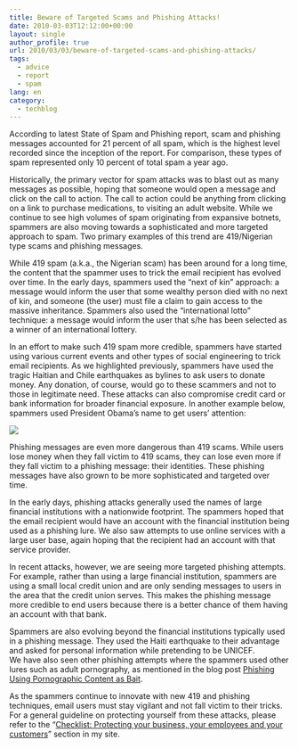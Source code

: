 ```yaml
---
title: Beware of Targeted Scams and Phishing Attacks!
date: 2010-03-03T12:12:00+00:00
layout: single
author_profile: true
url: 2010/03/03/beware-of-targeted-scams-and-phishing-attacks/
tags:
  - advice
  - report
  - spam
lang: en
category: 
  - techblog
---
```

According to latest State of Spam and Phishing report, scam and phishing messages accounted for 21 percent of all spam, which is the highest level recorded since the inception of the report. For comparison, these types of spam represented only 10 percent of total spam a year ago.

Historically, the primary vector for spam attacks was to blast out as many messages as possible, hoping that someone would open a message and click on the call to action. The call to action could be anything from clicking on a link to purchase medications, to visiting an adult website. While we continue to see high volumes of spam originating from expansive botnets, spammers are also moving towards a sophisticated and more targeted approach to spam. Two primary examples of this trend are 419/Nigerian type scams and phishing messages.

While 419 spam (a.k.a., the Nigerian scam) has been around for a long time, the content that the spammer uses to trick the email recipient has evolved over time. In the early days, spammers used the “next of kin” approach: a message would inform the user that some wealthy person died with no next of kin, and someone (the user) must file a claim to gain access to the massive inheritance. Spammers also used the “international lotto” technique: a message would inform the user that s/he has been selected as a winner of an international lottery.

In an effort to make such 419 spam more credible, spammers have started using various current events and other types of social engineering to trick email recipients. As we highlighted previously, spammers have used the tragic Haitian and Chile earthquakes as bylines to ask users to donate money. Any donation, of course, would go to these scammers and not to those in legitimate need. These attacks can also compromise credit card or bank information for broader financial exposure. In another example below, spammers used President Obama’s name to get users’ attention:

[![](http://2.bp.blogspot.com/_vaUVXcmC3OI/S45EJg8najI/AAAAAAAABHE/8qotjrgPMP4/s640/Screen+shot+2010-03-02+at+10.34.36+PM.png)](http://2.bp.blogspot.com/_vaUVXcmC3OI/S45EJg8najI/AAAAAAAABHE/8qotjrgPMP4/s1600-h/Screen+shot+2010-03-02+at+10.34.36+PM.png)

Phishing messages are even more dangerous than 419 scams. While users lose money when they fall victim to 419 scams, they can lose even more if they fall victim to a phishing message: their identities. These phishing messages have also grown to be more sophisticated and targeted over time.

In the early days, phishing attacks generally used the names of large financial institutions with a nationwide footprint. The spammers hoped that the email recipient would have an account with the financial institution being used as a phishing lure. We also saw attempts to use online services with a large user base, again hoping that the recipient had an account with that service provider.

In recent attacks, however, we are seeing more targeted phishing attempts. For example, rather than using a large financial institution, spammers are using a small local credit union and are only sending messages to users in the area that the credit union serves. This makes the phishing message more credible to end users because there is a better chance of them having an account with that bank.

Spammers are also evolving beyond the financial institutions typically used in a phishing message. They used the Haiti earthquake to their advantage and asked for personal information while pretending to be UNICEF.  
We have also seen other phishing attempts where the spammers used other lures such as adult pornography, as mentioned in the blog post [Phishing Using Pornographic Content as Bait](http://boelectronic.blogspot.com/2010/02/phishing-using-pornographic-content-as.html).

As the spammers continue to innovate with new 419 and phishing techniques, email users must stay vigilant and not fall victim to their tricks. For a general guideline on protecting yourself from these attacks, please refer to the “[Checklist: Protecting your business, your employees and your customers](http://sites.google.com/site/boelectronic/computer/security/spam/checklist)” section in my site.